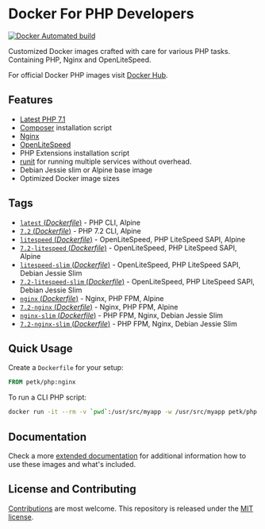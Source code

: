 # Docker For PHP Developers

[![Docker Automated build](https://img.shields.io/docker/automated/jrottenberg/ffmpeg.svg)](https://hub.docker.com/r/petk/php/)

Customized Docker images crafted with care for various PHP tasks. Containing
PHP, Nginx and OpenLiteSpeed.

For official Docker PHP images visit [Docker Hub](https://hub.docker.com/_/php/).

## Features

* [Latest PHP 7.1](https://php.net)
* [Composer](https://getcomposer.org) installation script
* [Nginx](https://nginx.org/)
* [OpenLiteSpeed](http://open.litespeedtech.com/)
* PHP Extensions installation script
* [runit](http://smarden.org/runit/) for running multiple services without overhead.
* Debian Jessie slim or Alpine base image
* Optimized Docker image sizes

## Tags

* [`latest` (*Dockerfile*)](https://github.com/petk/docker-php/tree/master/Dockerfile-7.1) - PHP CLI, Alpine
* [`7.2` (*Dockerfile*)](https://github.com/petk/docker-php/tree/master/Dockerfile-7.2) - PHP 7.2 CLI, Alpine
* [`litespeed` (*Dockerfile*)](https://github.com/petk/docker-php/tree/master/Dockerfile-7.1-litespeed) - OpenLiteSpeed, PHP LiteSpeed SAPI, Alpine
* [`7.2-litespeed` (*Dockerfile*)](https://github.com/petk/docker-php/tree/master/Dockerfile-7.2-litespeed) - OpenLiteSpeed, PHP LiteSpeed SAPI, Alpine
* [`litespeed-slim` (*Dockerfile*)](https://github.com/petk/docker-php/tree/master/Dockerfile-7.1-litespeed-slim) - OpenLiteSpeed, PHP LiteSpeed SAPI, Debian Jessie Slim
* [`7.2-litespeed-slim` (*Dockerfile*)](https://github.com/petk/docker-php/tree/master/Dockerfile-7.2-litespeed-slim) - OpenLiteSpeed, PHP LiteSpeed SAPI, Debian Jessie Slim
* [`nginx` (*Dockerfile*)](https://github.com/petk/docker-php/tree/master/Dockerfile-7.1-nginx) - Nginx, PHP FPM, Alpine
* [`7.2-nginx` (*Dockerfile*)](https://github.com/petk/docker-php/tree/master/Dockerfile-7.2-nginx) - Nginx, PHP FPM, Alpine
* [`nginx-slim` (*Dockerfile*)](https://github.com/petk/docker-php/tree/master/Dockerfile-7.1-nginx-slim) - PHP FPM, Nginx, Debian Jessie Slim
* [`7.2-nginx-slim` (*Dockerfile*)](https://github.com/petk/docker-php/tree/master/Dockerfile-7.2-nginx-slim) - PHP FPM, Nginx, Debian Jessie Slim

## Quick Usage

Create a `Dockerfile` for your setup:

```Dockerfile
FROM petk/php:nginx
```

To run a CLI PHP script:

```bash
docker run -it --rm -v `pwd`:/usr/src/myapp -w /usr/src/myapp petk/php php script.php
```

## Documentation

Check a more [extended documentation](https://github.com/petk/docker-php/tree/master/docs)
for additional information how to use these images and what's included.

## License and Contributing

[Contributions](https://github.com/petk/docker-php/blob/master/CONTRIBUTING.md)
are most welcome. This repository is released under the
[MIT license](https://github.com/petk/docker-php/blob/master/LICENSE).
